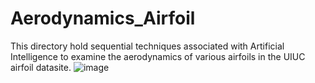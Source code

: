 # Aerodynamics_Airfoil
This directory hold sequential techniques associated with Artificial Intelligence to examine the aerodynamics of various airfoils in the UIUC airfoil datasite.
![image](https://user-images.githubusercontent.com/16720947/179477451-d9b88013-358d-4dbb-a95c-e42495c8f312.png)
